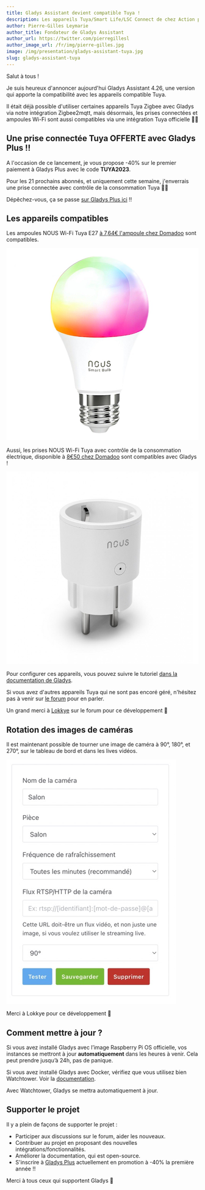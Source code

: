 ```yaml
---
title: Gladys Assistant devient compatible Tuya !
description: Les appareils Tuya/Smart Life/LSC Connect de chez Action peuvent maintenant être utilisés dans Gladys !
author: Pierre-Gilles Leymarie
author_title: Fondateur de Gladys Assistant
author_url: https://twitter.com/pierregillesl
author_image_url: /fr/img/pierre-gilles.jpg
image: /img/presentation/gladys-assistant-tuya.jpg
slug: gladys-assistant-tuya
---
```


Salut à tous !

Je suis heureux d'annoncer aujourd'hui Gladys Assistant 4.26, une version qui apporte la compatibilité avec les appareils compatible Tuya.

Il était déjà possible d'utiliser certaines appareils Tuya Zigbee avec Gladys via notre intégration Zigbee2mqtt, mais désormais, les prises connectées et ampoules Wi-Fi sont aussi compatibles via une intégration Tuya officielle 🎉🎉

## Une prise connectée Tuya OFFERTE avec Gladys Plus !!

A l'occasion de ce lancement, je vous propose -40% sur le premier paiement à Gladys Plus avec le code **TUYA2023**.

Pour les 21 prochains abonnés, et uniquement cette semaine, j'enverrais une prise connectée avec contrôle de la consommation Tuya 🥳🥳

Dépêchez-vous, ça se passe [sur Gladys Plus ici](/fr/plus/) !!

## Les appareils compatibles

Les ampoules NOUS Wi-Fi Tuya E27 [à 7,64€ l'ampoule chez Domadoo](https://www.domadoo.fr/fr/peripheriques/6294-nous-ampoule-intelligente-rgb-wifi-tuya-format-e27-5907772033142.html?domid=17) sont compatibles.

![Ampoule NOUS Wi-Fi Tuya E27](../../../static/img/articles/fr/gladys-4-26/nous-ampoule-intelligente-rgb-wifi-tuya-format-e27.jpg)

Aussi, les prises NOUS Wi-Fi Tuya avec contrôle de la consommation électrique, disponible à [8€50 chez Domadoo](https://www.domadoo.fr/fr/peripheriques/6211-nous-prise-intelligente-wifi-mesure-de-consommation-10a-5907772033999.html?domid=17) sont compatibles avec Gladys !

![Prise NOUS Wi-Fi Tuya](../../../static/img/articles/fr/gladys-4-26/nous-prise-intelligente-wifi-mesure-de-consommation-10a.jpg)

Pour configurer ces appareils, vous pouvez suivre le tutoriel [dans la documentation de Gladys](/fr/docs/integrations/tuya/).

Si vous avez d'autres appareils Tuya qui ne sont pas encoré géré, n'hésitez pas à venir sur [le forum](https://community.gladysassistant.com/) pour en parler.

Un grand merci à [Lokkye](https://community.gladysassistant.com/u/lokkye/summary) sur le forum pour ce développement 🙌

## Rotation des images de caméras

Il est maintenant possible de tourner une image de caméra à 90°, 180°, et 270°, sur le tableau de bord et dans les lives vidéos.

![Rotation Caméra](../../../static/img/articles/fr/gladys-4-26/rotation-camera.jpg)

Merci à Lokkye pour ce développement 🙌

## Comment mettre à jour ?

Si vous avez installé Gladys avec l’image Raspberry Pi OS officielle, vos instances se mettront à jour **automatiquement** dans les heures à venir. Cela peut prendre jusqu’à 24h, pas de panique.

Si vous avez installé Gladys avec Docker, vérifiez que vous utilisez bien Watchtower. Voir la [documentation](/fr/docs/installation/docker#mise-à-jour-automatique-avec-watchtower).

Avec Watchtower, Gladys se mettra automatiquement à jour.

## Supporter le projet

Il y a plein de façons de supporter le projet :

- Participer aux discussions sur le forum, aider les nouveaux.
- Contribuer au projet en proposant des nouvelles intégrations/fonctionnalités.
- Améliorer la documentation, qui est open-source.
- S'inscrire à [Gladys Plus](/fr/plus) actuellement en promotion à -40% la première année !!

Merci à tous ceux qui supportent Gladys 🙏
